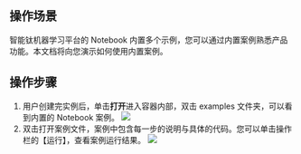 ﻿## 操作场景
智能钛机器学习平台的 Notebook 内置多个示例，您可以通过内置案例熟悉产品功能。本文档将向您演示如何使用内置案例。

## 操作步骤
1. 用户创建完实例后，单击**打开**进入容器内部，双击 examples 文件夹，可以看到内置的 Notebook 案例。
![](https://main.qcloudimg.com/raw/9e15bd63034e4fd4c4efcf70df63296a.png)
2. 双击打开案例文件，案例中包含每一步的说明与具体的代码。您可以单击操作栏的【运行】，查看案例运行结果。
![](https://main.qcloudimg.com/raw/fbba8b0ac5be90ac1d7121735bbbc825.png)




